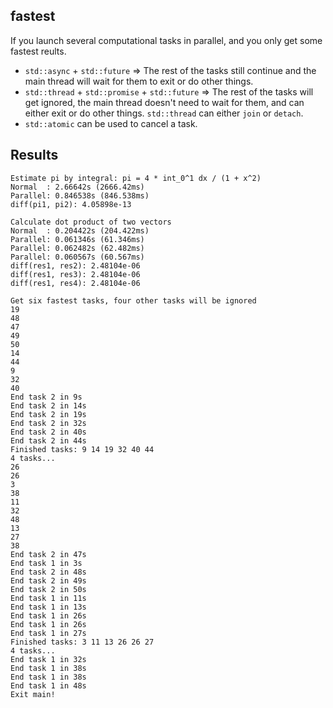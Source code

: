 ## fastest
If you launch several computational tasks in parallel, and you only get some fastest reults.
- `std::async` + `std::future` => The rest of the tasks still continue and the main thread will wait for them to exit or do other things.
- `std::thread` + `std::promise` + `std::future` => The rest of the tasks will get ignored, the main thread doesn't need to wait for them, and can either exit or do other things. `std::thread` can either `join` or `detach`.
- `std::atomic` can be used to cancel a task.

## Results
```
Estimate pi by integral: pi = 4 * int_0^1 dx / (1 + x^2)
Normal  : 2.66642s (2666.42ms)
Parallel: 0.846538s (846.538ms)
diff(pi1, pi2): 4.05898e-13

Calculate dot product of two vectors
Normal  : 0.204422s (204.422ms)
Parallel: 0.061346s (61.346ms)
Parallel: 0.062482s (62.482ms)
Parallel: 0.060567s (60.567ms)
diff(res1, res2): 2.48104e-06
diff(res1, res3): 2.48104e-06
diff(res1, res4): 2.48104e-06

Get six fastest tasks, four other tasks will be ignored
19
48
47
49
50
14
44
9
32
40
End task 2 in 9s
End task 2 in 14s
End task 2 in 19s
End task 2 in 32s
End task 2 in 40s
End task 2 in 44s
Finished tasks: 9 14 19 32 40 44 
4 tasks...
26
26
3
38
11
32
48
13
27
38
End task 2 in 47s
End task 1 in 3s
End task 2 in 48s
End task 2 in 49s
End task 2 in 50s
End task 1 in 11s
End task 1 in 13s
End task 1 in 26s
End task 1 in 26s
End task 1 in 27s
Finished tasks: 3 11 13 26 26 27 
4 tasks...
End task 1 in 32s
End task 1 in 38s
End task 1 in 38s
End task 1 in 48s
Exit main!
```